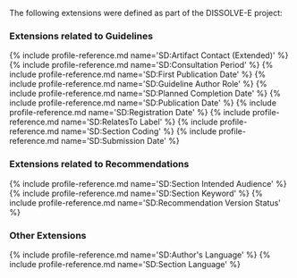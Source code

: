 The following extensions were defined as part of the DISSOLVE-E project:

### Extensions related to Guidelines

{% include profile-reference.md name='SD:Artifact Contact (Extended)' %}
{% include profile-reference.md name='SD:Consultation Period' %}
{% include profile-reference.md name='SD:First Publication Date' %}
{% include profile-reference.md name='SD:Guideline Author Role' %}
{% include profile-reference.md name='SD:Planned Completion Date' %}
{% include profile-reference.md name='SD:Publication Date' %}
{% include profile-reference.md name='SD:Registration Date' %}
{% include profile-reference.md name='SD:RelatesTo Label' %}
{% include profile-reference.md name='SD:Section Coding' %}
{% include profile-reference.md name='SD:Submission Date' %}

### Extensions related to Recommendations

{% include profile-reference.md name='SD:Section Intended Audience' %}
{% include profile-reference.md name='SD:Section Keyword' %}
{% include profile-reference.md name='SD:Recommendation Version Status' %}

### Other Extensions

{% include profile-reference.md name='SD:Author's Language' %}
{% include profile-reference.md name='SD:Section Language' %}

